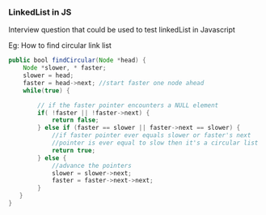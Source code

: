 ### LinkedList in JS

Interview question that could be used to test linkedList in Javascript

Eg: How to find circular link list
```java
public bool findCircular(Node *head) {
    Node *slower, * faster;
    slower = head;
    faster = head->next; //start faster one node ahead
    while(true) {

        // if the faster pointer encounters a NULL element
        if( !faster || !faster->next) {
            return false;
        } else if (faster == slower || faster->next == slower) {
            //if faster pointer ever equals slower or faster's next
            //pointer is ever equal to slow then it's a circular list
            return true;
        } else {
            //advance the pointers
            slower = slower->next;
            faster = faster->next->next;
        }
   }
}
```
